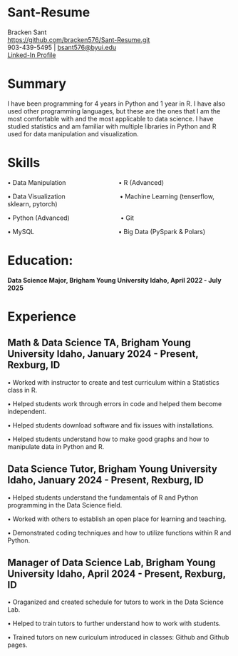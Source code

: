 # Sant-Resume
Bracken Sant   
https://github.com/bracken576/Sant-Resume.git   
903-439-5495 | bsant576@byui.edu   
[Linked-In Profile](https://linkedin.com/in/bracken-sant-70b76a192)
# Summary
I have been programming for 4 years in Python and 1 year in R. I have also used other programming languages, but these are the ones that I am the most comfortable with and the most applicable to data science. I have studied statistics and am familiar with multiple libraries in Python and R used for data manipulation and visualization. 
# Skills
•	Data Manipulation &nbsp;&nbsp;&nbsp;&nbsp;&nbsp;&nbsp;&nbsp;&nbsp;&nbsp;&nbsp;&nbsp;&nbsp;&nbsp;&nbsp;&nbsp;&nbsp;&nbsp;&nbsp;&nbsp;&nbsp;&nbsp;&nbsp;&nbsp;&nbsp;&nbsp;&nbsp;&nbsp;&nbsp; • R (Advanced)

•	Data Visualization &nbsp;&nbsp;&nbsp;&nbsp;&nbsp;&nbsp;&nbsp;&nbsp;&nbsp;&nbsp;&nbsp;&nbsp;&nbsp;&nbsp;&nbsp;&nbsp;&nbsp;&nbsp;&nbsp;&nbsp;&nbsp;&nbsp;&nbsp;&nbsp;&nbsp;&nbsp;&nbsp;&nbsp;&nbsp; • Machine Learning (tenserflow, sklearn, pytorch)

•	Python (Advanced) &nbsp;&nbsp;&nbsp;&nbsp;&nbsp;&nbsp;&nbsp;&nbsp;&nbsp;&nbsp;&nbsp;&nbsp;&nbsp;&nbsp;&nbsp;&nbsp;&nbsp;&nbsp;&nbsp;&nbsp;&nbsp;&nbsp;&nbsp;&nbsp;&nbsp;&nbsp;&nbsp; • Git	

•	MySQL &nbsp;&nbsp;&nbsp;&nbsp;&nbsp;&nbsp;&nbsp;&nbsp;&nbsp;&nbsp;&nbsp;&nbsp;&nbsp;&nbsp;&nbsp;&nbsp;&nbsp;&nbsp;&nbsp;&nbsp;&nbsp;&nbsp;&nbsp;&nbsp;&nbsp;&nbsp;&nbsp;&nbsp;&nbsp;&nbsp;&nbsp;&nbsp;&nbsp;&nbsp;&nbsp;&nbsp;&nbsp;&nbsp;&nbsp;&nbsp;&nbsp;&nbsp;&nbsp;&nbsp;&nbsp;&nbsp; • Big Data (PySpark & Polars)

# Education:
**Data Science Major, Brigham Young University Idaho, April 2022 - July 2025**

# Experience
## Math & Data Science TA, Brigham Young University Idaho, January 2024 - Present, Rexburg, ID

•	Worked with instructor to create and test curriculum within a Statistics class in R.

•	Helped students work through errors in code and helped them become independent.

•	Helped students download software and fix issues with installations.

•	Helped students understand how to make good graphs and how to manipulate data in Python and R.

## Data Science Tutor, Brigham Young University Idaho, January 2024 - Present, Rexburg, ID
• Helped students understand the fundamentals of R and Python programming in the Data Science field.  

• Worked with others to establish an open place for learning and teaching.

• Demonstrated coding techniques and how to utilize functions within R and Python.

## Manager of Data Science Lab, Brigham Young University Idaho, April 2024 - Present, Rexburg, ID
• Oraganized and created schedule for tutors to work in the Data Science Lab.

• Helped to train tutors to further understand how to work with students.

• Trained tutors on new curiculum introduced in classes: Github and Github pages. 


